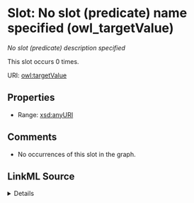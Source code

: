 

# Slot: No slot (predicate) name specified (owl_targetValue)


_No slot (predicate) description specified_






This slot occurs 0 times.


URI: [owl:targetValue](http://www.w3.org/2002/07/owl#targetValue)



<!-- no inheritance hierarchy -->








## Properties

* Range: [xsd:anyURI](http://www.w3.org/2001/XMLSchema#anyURI)





## Comments

* No occurrences of this slot in the graph.



## LinkML Source

<details>

```yaml
name: owl_targetValue
annotations:
  count:
    tag: count
    value: 0
description: No slot (predicate) description specified
title: No slot (predicate) name specified
comments:
- No occurrences of this slot in the graph.
from_schema: hydrology-kg
rank: 1000
domain: owl_targetValue
slot_uri: owl:targetValue
alias: owl_targetValue
range: uri

```
</details>